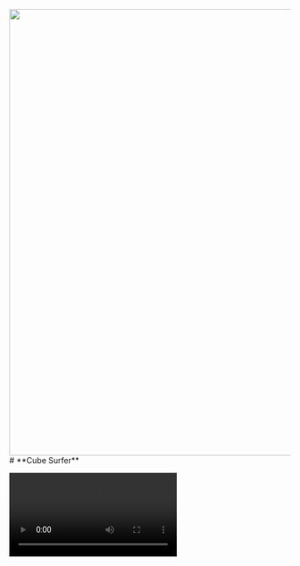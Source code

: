

<div>
<div>
  <img height="800px" src="https://github.com/greSvoI/CubeSurfer/blob/main/ScreenShot/image_001_0002.jpg">
</div>
# **Cube Surfer**
</div>


![Trailer](https://github.com/greSvoI/CubeSurfer/blob/main/ScreenShot/movie_003.mp4)
